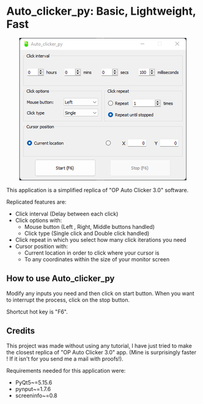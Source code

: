 # Auto_clicker_py: Basic, Lightweight, Fast

<p align="center">
  <img width="437" height="372" src="readme/showcase.png" alt="Showcase Image">
</p>

This application is a simplified replica of "OP Auto Clicker 3.0" software.

Replicated features are:
+ Click interval (Delay between each click)
+ Click options with: 
  - Mouse button (Left , Right, Middle buttons handled)
  - Click type (Single click and Double click handled)
+ Click repeat in which you select how many click iterations you need
+ Cursor position with:
  - Current location in order to click where your cursor is
  - To any coordinates within the size of your monitor screen

## How to use Auto_clicker_py

Modify any inputs you need and then click on start button.
When you want to interrupt the process, click on the stop button.

Shortcut hot key is "F6".

## Credits

This project was made without using any tutorial, I have just tried to make the closest
replica of "OP Auto Clicker 3.0" app. (Mine is surprisingly faster ! If it isn't for you send me a mail with proofs!).

Requirements needed for this application were:
- PyQt5~=5.15.6
- pynput~=1.7.6
- screeninfo~=0.8
